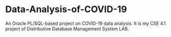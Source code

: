 # Data-Analysis-of-COVID-19
An Oracle PL/SQL-based project on COVID-19 data analysis. It is my CSE 4.1 project of Distributive Database Management System LAB.
